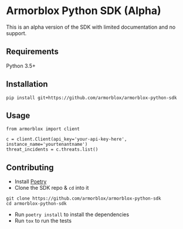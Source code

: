 # Armorblox Python SDK (Alpha)

This is an alpha version of the SDK with limited documentation and no support.

## Requirements

Python 3.5+

## Installation

```
pip install git+https://github.com/armorblox/armorblox-python-sdk
```

## Usage

```
from armorblox import client

c = client.Client(api_key='your-api-key-here', instance_name='yourtenantname')
threat_incidents = c.threats.list()
```

## Contributing

* Install [Poetry](https://python-poetry.org)
* Clone the SDK repo & `cd` into it
```
git clone https://github.com/armorblox/armorblox-python-sdk
cd armorblox-python-sdk
```
* Run `poetry install` to install the dependencies
* Run `tox` to run the tests

